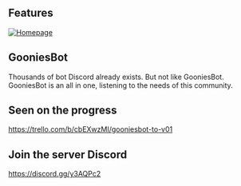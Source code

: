 ## Features
[![Homepage](https://img.shields.io/badge/Invit%20Bot-In%20beta-orange.svg?style=flat-square)](https://discordapp.com/oauth2/authorize?client_id=483800160397426689&scope=bot&permissions=2146958847&response_type=code)
## GooniesBot
Thousands of bot Discord already exists. But not like GooniesBot. GooniesBot is an all in one, listening to the needs of this community.
## Seen on the progress
https://trello.com/b/cbEXwzMI/gooniesbot-to-v01
## Join the server Discord
https://discord.gg/y3AQPc2

